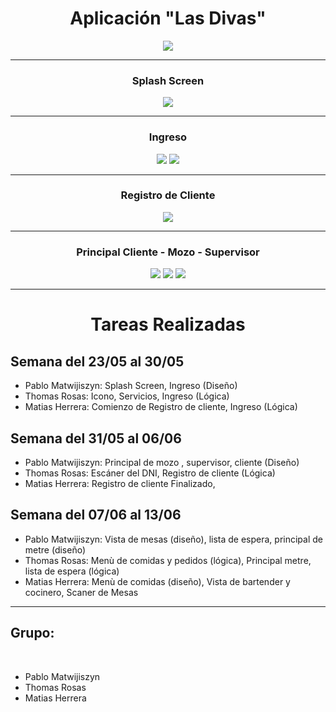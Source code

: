 <h1 align="center">Aplicación "Las Divas"</h1>
<p align="center">
<img src="https://github.com/rosasthomas/2020_TP_PPS_Comanda_1_cuatri/blob/master/las_divas/resources/android/icon/drawable-xxxhdpi-icon.png">
</p>
<hr>
<h3 align="center">Splash Screen</h3>
<p align="center">
<img src="https://github.com/rosasthomas/2020_TP_PPS_Comanda_1_cuatri/blob/master/readme_assets/gifSplash.gif">
</p>
<hr>
<h3 align="center">Ingreso</h3>
<p align="center">
<img src="https://github.com/rosasthomas/2020_TP_PPS_Comanda_1_cuatri/blob/master/readme_assets/login.png">
<img src="https://github.com/rosasthomas/2020_TP_PPS_Comanda_1_cuatri/blob/master/readme_assets/login_invitado.png">
</p>
<hr>
<h3 align="center">Registro de Cliente</h3>
<p align="center">
<img src="https://github.com/rosasthomas/2020_TP_PPS_Comanda_1_cuatri/blob/master/readme_assets/registro_usuario.png">
</p>
<hr>
<h3 align="center">Principal Cliente - Mozo - Supervisor</h3>
<p align="center">
<img src="https://github.com/rosasthomas/2020_TP_PPS_Comanda_1_cuatri/blob/master/readme_assets/home_cliente.png">
<img src="https://github.com/rosasthomas/2020_TP_PPS_Comanda_1_cuatri/blob/master/readme_assets/home_mozo.png">
<img src="https://github.com/rosasthomas/2020_TP_PPS_Comanda_1_cuatri/blob/master/readme_assets/home_supervisor.png">
</p>
<hr>
<h1 align="center">Tareas Realizadas</h1>
<h2>Semana del 23/05 al 30/05</h2>
<ul>
  <li>
  Pablo Matwijiszyn: Splash Screen, Ingreso (Diseño)
  </li>
  <li>
Thomas Rosas: Icono, Servicios, Ingreso (Lógica) 
</li>
  <li>
Matias Herrera: Comienzo de Registro de cliente, Ingreso (Lógica)
</li>
</ul>
<h2>Semana del 31/05 al 06/06</h2>
<ul>
  <li>
  Pablo Matwijiszyn: Principal de mozo , supervisor, cliente (Diseño)
  </li>
  <li>
Thomas Rosas: Escáner del DNI, Registro de cliente (Lógica)
</li>
  <li>
Matias Herrera: Registro de cliente Finalizado,
</li>
</ul>
<h2>Semana del 07/06 al 13/06</h2>
<ul>
  <li>
  Pablo Matwijiszyn: Vista de mesas (diseño), lista de espera, principal de metre (diseño)
  </li>
  <li>
Thomas Rosas: Menù de comidas y pedidos (lógica), Principal metre, lista de espera (lógica)
</li>
  <li>
 Matias Herrera: Menù de comidas (diseño), Vista de bartender y cocinero, Scaner de Mesas
</li>
</ul>
<hr>
<h2>Grupo:</h2><br>
<ul>
  <li>
  Pablo Matwijiszyn
  </li>
  <li>
Thomas Rosas
</li>
  <li>
 Matias Herrera
</li>
</ul>

